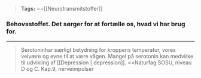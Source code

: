 >**Tags:** ==[[Neurotransmitstoffer]]

### Behovsstoffet. Det sørger for at fortælle os, hvad vi har brug for.
___

>Serotoninhar særligt betydning for kroppens temperatur, vores velvære og evne til at være vågen. Mangel på serotonin kan medvirke til udvikling af [[Depression | depression]].
>==Naturfag SOSU, niveau D og C. Kap.9, nerveimpulser
